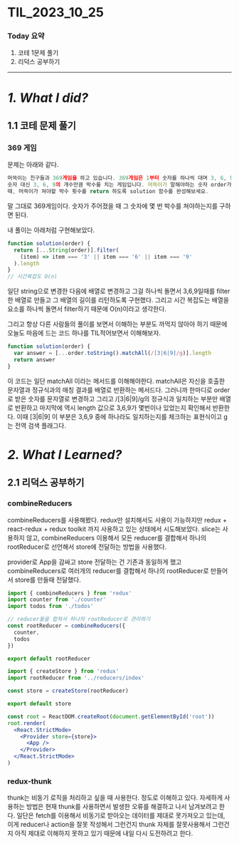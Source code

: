 # TIL_2023_10_25

### Today 요약

1. 코테 1문제 풀기
2. 리덕스 공부하기

---

# **_1. What I did?_**

## 1.1 코테 문제 풀기

### 369 게임

문제는 아래와 같다.

```jsx
머쓱이는 친구들과 369게임을 하고 있습니다. 369게임은 1부터 숫자를 하나씩 대며 3, 6, 9가 들어가는 숫자는
숫자 대신 3, 6, 9의 개수만큼 박수를 치는 게임입니다. 머쓱이가 말해야하는 숫자 order가 매개변수로 주어질
때, 머쓱이가 쳐야할 박수 횟수를 return 하도록 solution 함수를 완성해보세요.
```

말 그대로 369게임이다. 숫자가 주어졌을 때 그 숫자에 몇 번 박수를 쳐야하는지를 구하면 된다.

내 풀이는 아래처럼 구현해보았다.

```jsx
function solution(order) {
  return [...String(order)].filter(
    (item) => item === '3' || item === '6' || item === '9'
  ).length
}
// 시간복잡도 O(n)
```

일단 string으로 변경한 다음에 배열로 변경하고 그걸 하나씩 돌면서 3,6,9일때를 filter한 배열로 만들고 그 배열의 길이를 리턴하도록 구현했다. 그리고 시간 복잡도는 배열을 요소를 하나씩 돌면서 filter하기 때문에 O(n)이라고 생각한다.

그리고 항상 다른 사람들의 풀이를 보면서 이해하는 부분도 까먹지 않아야 하기 때문에 오늘도 마음에 드는 코드 하나를 TIL적어보면서 이해해보자.

```jsx
function solution(order) {
  var answer = [...order.toString().matchAll(/[3|6|9]/g)].length
  return answer
}
```

이 코드는 일단 matchAll 이라는 메서드를 이해해야한다. matchAll은 자신을 호출한 문자열과 정규식과의 매칭 결과를 배열로 반환하는 메서드다. 그러니까 한마디로 order로 받은 숫자를 문자열로 변경하고 그리고 /[3|6|9]/g의 정규식과 일치하는 부분만 배열로 반환하고 마지막에 역시 length 값으로 3,6,9가 몇번이나 있었는지 확인해서 반환한다. 이때 [3|6|9] 이 부분은 3,6,9 중에 하나라도 일치하는지를 체크하는 표현식이고 g는 전역 검색 플래그다.

# _2. What I Learned?_

## 2.1 리덕스 공부하기

### combineReducers

combineReducers를 사용해봤다. redux만 설치해서도 사용이 가능하지만 redux + react-redux + redux toolkit 까지 사용하고 있는 상태에서 시도해보았다. slice는 사용하지 않고, combineReducers 이용해서 모든 reducer를 결합해서 하나의 rootReducer로 선언해서 store에 전달하는 방법을 사용했다.

provider로 App을 감싸고 store 전달하는 건 기존과 동일하게 했고 combineReducers로 여러개의 reducer를 결합해서 하나의 rootReducer로 만들어서 store를 만들때 전달했다.

```jsx
import { combineReducers } from 'redux'
import counter from './counter'
import todos from './todos'

// reducer들을 합쳐서 하나의 rootReducer로 관리하기
const rootReducer = combineReducers({
  counter,
  todos
})

export default rootReducer
```

```jsx
import { createStore } from 'redux'
import rootReducer from '../reducers/index'

const store = createStore(rootReducer)

export default store
```

```jsx
const root = ReactDOM.createRoot(document.getElementById('root'))
root.render(
  <React.StrictMode>
    <Provider store={store}>
      <App />
    </Provider>
  </React.StrictMode>
)
```

### redux-thunk

thunk는 비동기 로직을 처리하고 싶을 때 사용한다. 정도로 이해하고 있다. 자세하게 사용하는 방법은 현재 thunk를 사용하면서 발생한 오류를 해결하고 나서 남겨보려고 한다. 일단은 fetch를 이용해서 비동기로 받아오는 데이터를 제대로 못가져오고 있는데, 이게 reducer나 action을 잘못 작성해서 그런건지 thunk 자체를 잘못사용해서 그런건지 아직 제대로 이해하지 못하고 있기 때문에 내일 다시 도전하려고 한다.
